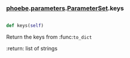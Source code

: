 ### [phoebe](phoebe.md).[parameters](phoebe.parameters.md).[ParameterSet](phoebe.parameters.ParameterSet.md).keys

```py

def keys(self)

```



Return the keys from :func:`to_dict`

:return: list of strings

